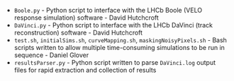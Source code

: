 - `Boole.py` - Python script to interface with the LHCb Boole (VELO response simulation) software - David Hutchcroft
- `DaVinci.py` - Python script to interface with the LHCb DaVinci (track reconstruction) software - David Hutchcroft
- `test.sh`, `initialSims.sh`, `curveMapping.sh`, `maskingNoisyPixels.sh` - Bash scripts written to allow multiple time-consuming simulations to be run in sequence - Daniel Glover
- `resultsParser.py` - Python script written to parse `DaVinci.log` output files for rapid extraction and collection of results
